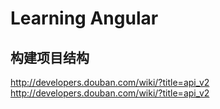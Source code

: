 # Learning Angular

## 构建项目结构

http://developers.douban.com/wiki/?title=api_v2
http://developers.douban.com/wiki/?title=api_v2
